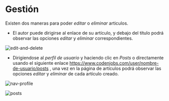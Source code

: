 # Gestión
 
 
Existen dos maneras para poder *editar* o *eliminar* articulos.
 
* El autor puede dirigirse al enlace de su artículo, y debajo del título podrá observar las opciones *editar* y *eliminar* correspondientes.
 
 
![edit-and-delete](https://res.cloudinary.com/codenjobs/image/upload/v1660683387/user/file/fiq5muhvojmnymtb2tbd.png)
 
 
* Dirigiendose al *perfil de usuario* y haciendo clic en *Posts* o directamente usando el siguiente enlace https://www.codenjobs.com/user/nombre-de-usuario/posts , una vez en la página de artículos podrá observar las opciones *editar* y *eliminar* de cada artículo creado.
 
 
![nav-profile](https://res.cloudinary.com/codenjobs/image/upload/v1660683409/user/file/bbimsdjgxjowevw4q1u8.png)
 
![posts](https://res.cloudinary.com/codenjobs/image/upload/v1660683438/user/file/eyql7yzv5yfjphb9bhid.png)